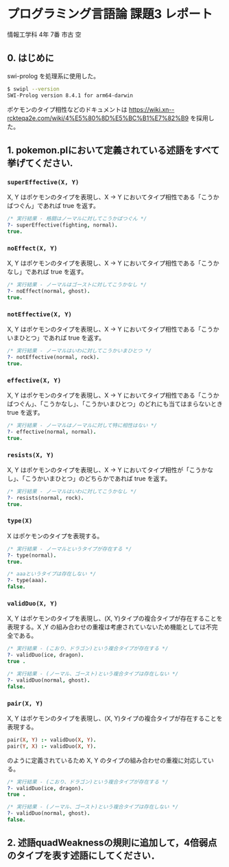 # プログラミング言語論 課題3 レポート
情報工学科 4年 7番 市古 空

## 0. はじめに
swi-prolog を処理系に使用した。
```sh
$ swipl --version
SWI-Prolog version 8.4.1 for arm64-darwin
```

ポケモンのタイプ相性などのドキュメントは https://wiki.xn--rckteqa2e.com/wiki/4%E5%80%8D%E5%BC%B1%E7%82%B9 を採用した。


## 1. pokemon.plにおいて定義されている述語をすべて挙げてください.

### `superEffective(X, Y)`

X, Y はポケモンのタイプを表現し、X → Y においてタイプ相性である「こうかばつぐん」であれば true を返す。

```prolog
/* 実行結果 - 格闘はノーマルに対してこうかばつぐん */
?- superEffective(fighting, normal).
true.
```




### `noEffect(X, Y)`

X, Y はポケモンのタイプを表現し、X → Y においてタイプ相性である「こうかなし」であれば true を返す。

```prolog
/* 実行結果 - ノーマルはゴーストに対してこうかなし */
?- noEffect(normal, ghost).
true.
```


### `notEffective(X, Y)`

X, Y はポケモンのタイプを表現し、X → Y においてタイプ相性である「こうかいまひとつ」であれば true を返す。

```prolog
/* 実行結果 - ノーマルはいわに対してこうかいまひとつ */
?- notEffective(normal, rock).
true.
```



### `effective(X, Y)`

X, Y はポケモンのタイプを表現し、X → Y においてタイプ相性である「こうかばつぐん」、「こうかなし」、「こうかいまひとつ」のどれにも当てはまらないとき true を返す。

```prolog
/* 実行結果 - ノーマルはノーマルに対して特に相性はない */
?- effective(normal, normal).
true.
```




### `resists(X, Y)`
X, Y はポケモンのタイプを表現し、X → Y においてタイプ相性が「こうかなし」、「こうかいまひとつ」のどちらかであれば true を返す。


```prolog
/* 実行結果 - ノーマルはいわに対してこうかなし */
?- resists(normal, rock).
true.
```

### `type(X)`

X はポケモンのタイプを表現する。

```prolog
/* 実行結果 - ノーマルというタイプが存在する */
?- type(normal).
true.

/* aaaというタイプは存在しない */
?- type(aaa).
false.
```


### `validDuo(X, Y)`
X, Y はポケモンのタイプを表現し、(X, Y)タイプの複合タイプが存在することを表現する。X ,Y の組み合わせの重複は考慮されていないため機能としては不完全である。

```prolog
/* 実行結果 - (こおり、ドラゴン)という複合タイプが存在する */
?- validDuo(ice, dragon).
true .

/* 実行結果 - (ノーマル、ゴースト)という複合タイプは存在しない */
?- validDuo(normal, ghost).
false.
```


### `pair(X, Y)`
X, Y はポケモンのタイプを表現し、(X, Y)タイプの複合タイプが存在することを表現する。

```prolog
pair(X, Y) :- validDuo(X, Y).
pair(Y, X) :- validDuo(X, Y).
```
のように定義されているため X, Y のタイプの組み合わせの重複に対応している。

```prolog
/* 実行結果 - (こおり、ドラゴン)という複合タイプが存在する */
?- validDuo(ice, dragon).
true .

/* 実行結果 - (ノーマル、ゴースト)という複合タイプは存在しない */
?- validDuo(normal, ghost).
false.
```


## 2. 述語quadWeaknessの規則に追加して，4倍弱点のタイプを表す述語にしてください．
